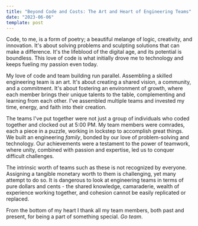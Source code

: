 ```yaml
---
title: "Beyond Code and Costs: The Art and Heart of Engineering Teams"
date: "2023-06-06"
template: post
---
```



Code, to me, is a form of poetry; a beautiful melange of logic, creativity, and innovation. It's about solving problems and sculpting solutions that can make a difference. It's the lifeblood of the digital age, and its potential is boundless. This love of code is what initially drove me to technology and keeps fueling my passion even today.

My love of code and team building run parallel. Assembling a skilled engineering team is an art. It's about creating a shared vision, a community, and a commitment. It's about fostering an environment of growth, where each member brings their unique talents to the table, complementing and learning from each other. I've assembled multiple teams and invested my time, energy, and faith into their creation.

The teams I've put together were not just a group of individuals who coded together and clocked out at 5:00 PM. My team members were comrades, each a piece in a puzzle, working in lockstep to accomplish great things. We built an engineering *family*, bonded by our love of problem-solving and technology. Our achievements were a testament to the power of teamwork, where unity, combined with passion and expertise, led us to conquer difficult challenges.

The intrinsic worth of teams such as these is not recognized by everyone. Assigning a tangible monetary worth to them is challenging, yet many attempt to do so. It is dangerous to look at engineering teams in terms of pure dollars and cents - the shared knowledge, camaraderie, wealth of experience working together, and cohesion cannot be easily replicated or replaced.

From the bottom of my heart I thank all my team members, both past and present, for being a part of something special. *Go team*.